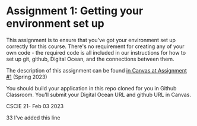 # Assignment 1: Getting your environment set up

This assignment is to ensure that you've got your environment set up correctly for this course. There's no requirement for creating any of your own code - the required code is all included in our instructions for how to set up git, github, Digital Ocean, and the connections between them.

The description of this assignment can be found [in Canvas at Assignment #1](https://canvas.harvard.edu/courses/112562) (Spring 2023)

You should build your application in this repo cloned for you in Github Classroom. You'll submit your Digital Ocean URL and github URL in Canvas.

CSCIE 21- Feb 03 2023 

33 I've added this line